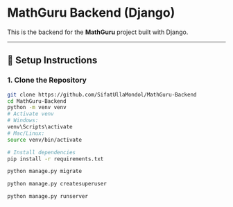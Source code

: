 # MathGuru Backend (Django)

This is the backend for the **MathGuru** project built with Django.

---

## 🚀 Setup Instructions

### 1. Clone the Repository
```bash
git clone https://github.com/SifatUllaMondol/MathGuru-Backend
cd MathGuru-Backend
python -m venv venv
# Activate venv
# Windows:
venv\Scripts\activate
# Mac/Linux:
source venv/bin/activate

# Install dependencies
pip install -r requirements.txt

python manage.py migrate

python manage.py createsuperuser

python manage.py runserver
